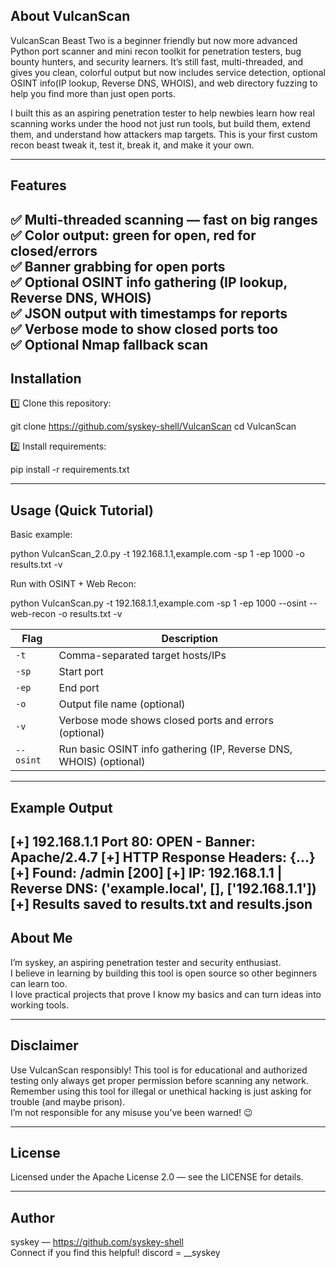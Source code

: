 ##  About VulcanScan
VulcanScan Beast Two is a beginner friendly but now more advanced Python port scanner and mini recon toolkit for penetration testers, bug bounty hunters, and security learners.
It’s still fast, multi-threaded, and gives you clean, colorful output  but now includes service detection, optional OSINT info(IP lookup, Reverse DNS, WHOIS), and web directory fuzzing to help you find more than just open ports.

I built this as an aspiring penetration tester to help newbies learn how real scanning works under the hood not just run tools, but build them, extend them, and understand how attackers map targets.
This is your first custom recon beast  tweak it, test it, break it, and make it your own.

---

## Features

✅ Multi-threaded scanning — fast on big ranges  
✅ Color output: green for open, red for closed/errors  
✅ Banner grabbing for open ports  
✅ Optional OSINT info gathering (IP lookup, Reverse DNS, WHOIS)  
✅ JSON output with timestamps for reports  
✅ Verbose mode to show closed ports too  
✅ Optional Nmap fallback scan
---

## Installation

1️⃣ Clone this repository:

git clone https://github.com/syskey-shell/VulcanScan
cd VulcanScan

2️⃣ Install requirements:

pip install -r requirements.txt

---

## Usage (Quick Tutorial)

Basic example:

python VulcanScan_2.0.py -t 192.168.1.1,example.com -sp 1 -ep 1000 -o results.txt -v

Run with OSINT + Web Recon:

python VulcanScan.py -t 192.168.1.1,example.com -sp 1 -ep 1000 --osint --web-recon -o results.txt -v


| Flag      | Description                                                          |
|-----------|----------------------------------------------------------------------|
| `-t`      | Comma-separated target hosts/IPs                                     |
| `-sp`     | Start port                                                           |
| `-ep`     | End port                                                             |
| `-o`      | Output file name (optional)                                          |
| `-v`      | Verbose mode shows closed ports and errors (optional)                |
| `--osint` | Run basic OSINT info gathering (IP, Reverse DNS, WHOIS) (optional)   |


---

##  Example Output

[+] 192.168.1.1 Port 80: OPEN - Banner: Apache/2.4.7
[+] HTTP Response Headers: {...}
[+] Found: /admin [200]
[+] IP: 192.168.1.1 | Reverse DNS: ('example.local', [], ['192.168.1.1'])
[+] Results saved to results.txt and results.json
---

##  About Me

I’m syskey, an aspiring penetration tester and security enthusiast.  
I believe in learning by building this tool is open source so other beginners can learn too.  
I love practical projects that prove I know my basics and can turn ideas into working tools.

---

## Disclaimer

Use VulcanScan responsibly! This tool is for educational and authorized testing only always get proper permission before scanning any network.  
Remember using this tool for illegal or unethical hacking is just asking for trouble (and maybe prison).  
I’m not responsible for any misuse you’ve been warned! 😉

---

##  License

Licensed under the Apache License 2.0 — see the LICENSE for details.

---

## Author

syskey — https://github.com/syskey-shell  
Connect if you find this helpful!
discord = __syskey


